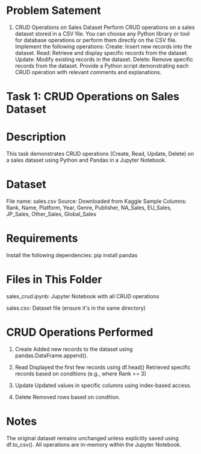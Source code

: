 # Problem Satement

1. CRUD Operations on Sales Dataset
Perform CRUD operations on a sales dataset stored in a CSV file. You can choose any Python library or tool for database operations or perform them directly on the CSV file. Implement the following operations:
Create: Insert new records into the dataset.
Read: Retrieve and display specific records from the dataset.
Update: Modify existing records in the dataset.
Delete: Remove specific records from the dataset.
Provide a Python script demonstrating each CRUD operation with relevant comments and explanations.


# Task 1: CRUD Operations on Sales Dataset
# Description
This task demonstrates CRUD operations (Create, Read, Update, Delete) on a sales dataset using Python and Pandas in a Jupyter Notebook.

# Dataset
File name: sales.csv
Source: Downloaded from Kaggle
Sample Columns: Rank, Name, Platform, Year, Genre, Publisher, NA_Sales, EU_Sales, JP_Sales, Other_Sales, Global_Sales


# Requirements
Install the following dependencies:
pip install pandas

# Files in This Folder
sales_crud.ipynb: Jupyter Notebook with all CRUD operations

sales.csv: Dataset file (ensure it's in the same directory)



# CRUD Operations Performed
 1. Create
Added new records to the dataset using pandas.DataFrame.append().

 2. Read
Displayed the first few records using df.head()
Retrieved specific records based on conditions (e.g., where Rank == 3)

3. Update
Updated values in specific columns using index-based access.

4. Delete
Removed rows based on condition.

# Notes
The original dataset remains unchanged unless explicitly saved using df.to_csv().
All operations are in-memory within the Jupyter Notebook.
